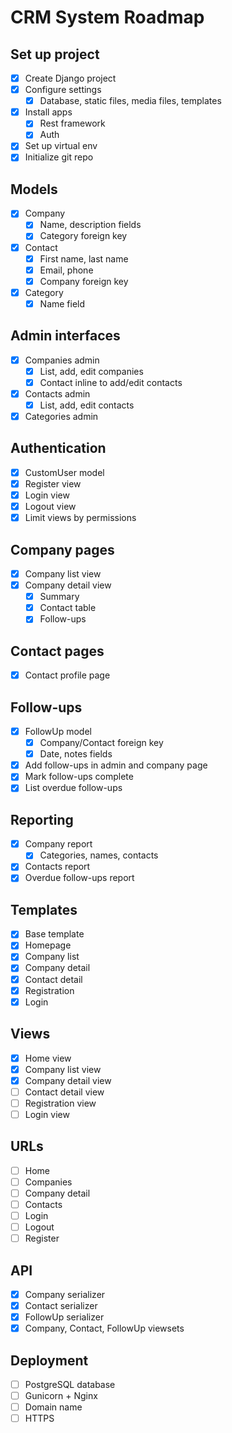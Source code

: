 # CRM System Roadmap

## Set up project

- [x] Create Django project
- [x] Configure settings
  - [x] Database, static files, media files, templates
- [x] Install apps
  - [x] Rest framework
  - [x] Auth
- [x] Set up virtual env
- [x] Initialize git repo

## Models

- [x] Company
  - [x] Name, description fields
  - [x] Category foreign key
- [x] Contact
  - [x] First name, last name
  - [x] Email, phone
  - [x] Company foreign key
- [x] Category
  - [x] Name field

## Admin interfaces

- [x] Companies admin
  - [x] List, add, edit companies
  - [x] Contact inline to add/edit contacts
- [x] Contacts admin
  - [x] List, add, edit contacts
- [x] Categories admin

## Authentication

- [x] CustomUser model
- [x] Register view
- [x] Login view
- [x] Logout view
- [x] Limit views by permissions

## Company pages

- [x] Company list view
- [x] Company detail view
  - [x] Summary
  - [x] Contact table
  - [x] Follow-ups

## Contact pages

- [x] Contact profile page

## Follow-ups

- [x] FollowUp model
  - [x] Company/Contact foreign key
  - [x] Date, notes fields
- [x] Add follow-ups in admin and company page
- [x] Mark follow-ups complete
- [x] List overdue follow-ups

## Reporting

- [x] Company report
  - [x] Categories, names, contacts
- [x] Contacts report
- [x] Overdue follow-ups report

## Templates

- [x] Base template
- [x] Homepage
- [x] Company list
- [x] Company detail
- [x] Contact detail
- [x] Registration
- [x] Login

## Views

- [x] Home view
- [x] Company list view
- [x] Company detail view
- [ ] Contact detail view
- [ ] Registration view
- [ ] Login view

## URLs

- [ ] Home
- [ ] Companies
- [ ] Company detail
- [ ] Contacts
- [ ] Login
- [ ] Logout
- [ ] Register

## API

- [x] Company serializer
- [x] Contact serializer
- [x] FollowUp serializer
- [x] Company, Contact, FollowUp viewsets

## Deployment

- [ ] PostgreSQL database
- [ ] Gunicorn + Nginx
- [ ] Domain name
- [ ] HTTPS
